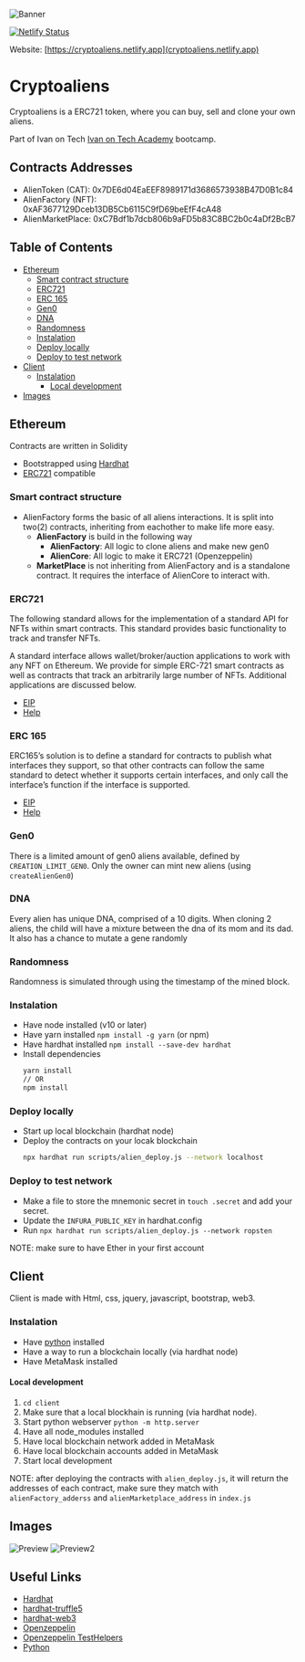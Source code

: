 ![Banner](./client/assets/images/banner.png)

[![Netlify Status](https://api.netlify.com/api/v1/badges/01e3773d-a42d-47f9-a73f-83733b1b3a75/deploy-status)](https://app.netlify.com)

Website: [https://cryptoaliens.netlify.app](cryptoaliens.netlify.app)

# Cryptoaliens
Cryptoaliens is a ERC721 token, where you can buy, sell and clone your own aliens.

Part of Ivan on Tech [Ivan on Tech Academy](https://academy.ivanontech.com/) bootcamp.
## Contracts Addresses
- AlienToken (CAT): 0x7DE6d04EaEEF8989171d3686573938B47D0B1c84
- AlienFactory (NFT): 0xAF3677129Dceb13DB5Cb6115C9fD69beEfF4cA48
- AlienMarketPlace: 0xC7Bdf1b7dcb806b9aFD5b83C8BC2b0c4aDf2BcB7

## Table of Contents

- [Ethereum](#ethereum)
  - [Smart contract structure](#smart-contract-structure)
  - [ERC721](#erc721)
  - [ERC 165](#erc-165)
  - [Gen0](#gen0)
  - [DNA](#dna)
  - [Randomness](#randomness)
  - [Instalation](#instalation)
  - [Deploy locally](#deploy-locally)
  - [Deploy to test network](#deploy-to-test-network)
- [Client](#client)
  - [Instalation](#instalation-1)
    - [Local development](#local-development)
- [Images](#images)

## Ethereum

Contracts are written in Solidity

- Bootstrapped using [Hardhat](https://hardhat.org/getting-started/#installation)
- [ERC721](http://erc721.org/) compatible

### Smart contract structure

- AlienFactory forms the basic of all aliens interactions. It is split into two(2) contracts, inheriting from eachother to make life more easy.
  - **AlienFactory** is build in the following way
    - **AlienFactory**: All logic to clone aliens and make new gen0
    - **AlienCore**: All logic to make it ERC721 (Openzeppelin)
  - **MarketPlace** is not inheriting from AlienFactory and is a standalone contract. It requires the interface of AlienCore to interact with.

### ERC721

The following standard allows for the implementation of a standard API for NFTs within smart contracts. This standard provides basic functionality to track and transfer NFTs.

A standard interface allows wallet/broker/auction applications to work with any NFT on Ethereum. We provide for simple ERC-721 smart contracts as well as contracts that track an arbitrarily large number of NFTs. Additional applications are discussed below.

- [EIP](https://eips.ethereum.org/EIPS/eip-721)
- [Help](https://docs.openzeppelin.com/contracts/2.x/api/token/erc721)

### ERC 165

ERC165’s solution is to define a standard for contracts to publish what interfaces they support, so that other contracts can follow the same standard to detect whether it supports certain interfaces, and only call the interface’s function if the interface is supported.

- [EIP](https://github.com/ethereum/EIPs/blob/master/EIPS/eip-165.md)
- [Help](https://medium.com/coinmonks/ethereum-standard-erc165-explained-63b54ca0d273)

### Gen0

There is a limited amount of gen0 aliens available, defined by `CREATION_LIMIT_GEN0`. Only the owner can mint new aliens (using `createAlienGen0`)

### DNA

Every alien has unique DNA, comprised of a 10 digits. When cloning 2 aliens, the child will have a mixture between the dna of its mom and its dad. It also has a chance to mutate a gene randomly

### Randomness

Randomness is simulated through using the timestamp of the mined block.

### Instalation

- Have node installed (v10 or later)
- Have yarn installed `npm install -g yarn` (or npm)
- Have hardhat installed `npm install --save-dev hardhat`
- Install dependencies
  ```bash
  yarn install
  // OR
  npm install
  ```

### Deploy locally

- Start up local blockchain (hardhat node)
- Deploy the contracts on your locak blockchain 
    ```bash
    npx hardhat run scripts/alien_deploy.js --network localhost
    ```

### Deploy to test network

- Make a file to store the mnemonic secret in `touch .secret` and add your secret.
- Update the `INFURA_PUBLIC_KEY` in hardhat.config
- Run `npx hardhat run scripts/alien_deploy.js --network ropsten`

NOTE: make sure to have Ether in your first account

## Client

Client is made with Html, css, jquery, javascript, bootstrap, web3.

### Instalation

- Have [python](https://www.python.org/downloads/) installed
- Have a way to run a blockchain locally (via hardhat node)
- Have MetaMask installed

#### Local development

1. `cd client`
2. Make sure that a local blockhain is running (via hardhat node).
3. Start python webserver `python -m http.server`
4. Have all node_modules installed
5. Have local blockchain network added in MetaMask
6. Have local blockchain accounts added in MetaMask
7. Start local development

NOTE: after deploying the contracts with `alien_deploy.js`, it will return the addresses of each contract, make sure they match with `alienFactory_adderss` and `alienMarketplace_address` in `index.js`

## Images
![Preview](./client/assets/images/myAliens.png)
![Preview2](/client/assets/images/alienDetails.png)

## Useful Links
- [Hardhat](https://hardhat.org/getting-started/#installation)
- [hardhat-truffle5](https://hardhat.org/plugins/nomiclabs-hardhat-truffle5.html)
- [hardhat-web3](https://hardhat.org/plugins/nomiclabs-hardhat-web3.html)
- [Openzeppelin](https://docs.openzeppelin.com/openzeppelin)
- [Openzeppelin TestHelpers](https://docs.openzeppelin.com/test-helpers/0.5/)
- [Python](https://www.python.org/downloads/)